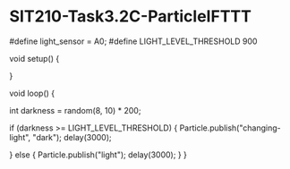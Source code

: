 # SIT210-Task3.2C-ParticleIFTTT

#define light_sensor = A0;
#define LIGHT_LEVEL_THRESHOLD 900 

void setup() {
 
} 

void loop() { 
    
 
   int darkness =  random(8, 10) * 200; 
   
   if (darkness >= LIGHT_LEVEL_THRESHOLD) { 
       Particle.publish("changing-light", "dark"); 
       delay(3000);
       
   } else { 
       Particle.publish("light"); 
       delay(3000);
   } 
}
